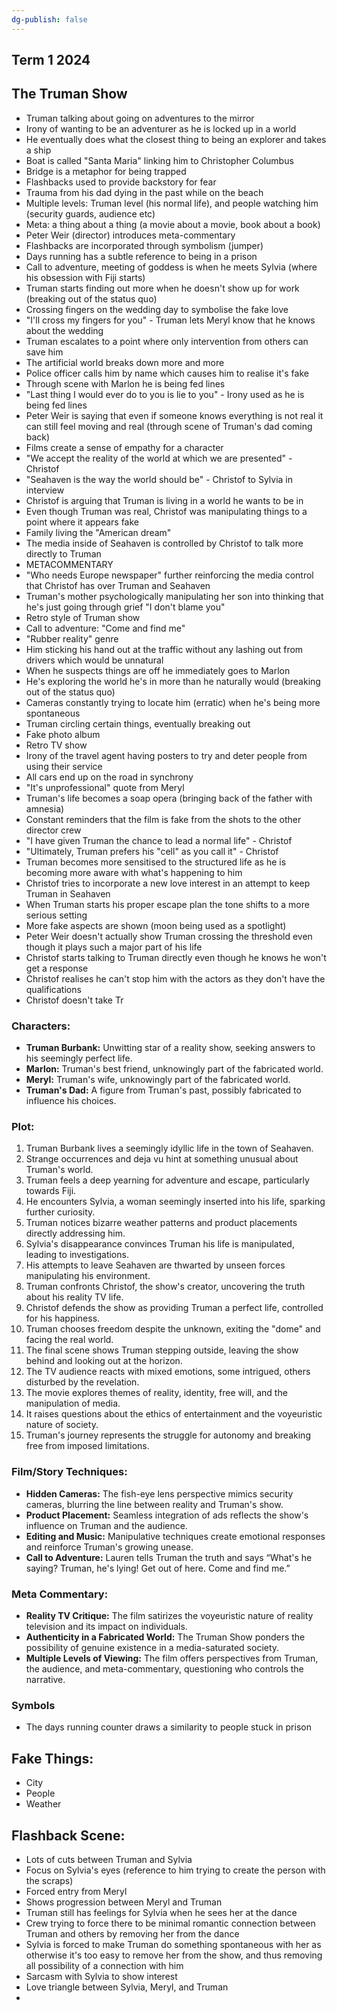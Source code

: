 ```yaml
---
dg-publish: false
---
```

## **Term 1 2024**

## The Truman Show
- Truman talking about going on adventures to the mirror
- Irony of wanting to be an adventurer as he is locked up in a world
- He eventually does what the closest thing to being an explorer and takes a ship
- Boat is called "Santa Maria" linking him to Christopher Columbus   
- Bridge is a metaphor for being trapped
- Flashbacks used to provide backstory for fear
- Trauma from his dad dying in the past while on the beach
- Multiple levels: Truman level (his normal life), and people watching him (security guards, audience etc)
- Meta: a thing about a thing (a movie about a movie, book about a book)
- Peter Weir (director) introduces meta-commentary
- Flashbacks are incorporated through symbolism (jumper)
- Days running has a subtle reference to being in a prison
- Call to adventure, meeting of goddess is when he meets Sylvia (where his obsession with Fiji starts)
- Truman starts finding out more when he doesn't show up for work (breaking out of the status quo)
- Crossing fingers on the wedding day to symbolise the fake love
- "I'll cross my fingers for you" - Truman lets Meryl know that he knows about the wedding
- Truman escalates to a point where only intervention from others can save him
- The artificial world breaks down more and more
- Police officer calls him by name which causes him to realise it's fake
- Through scene with Marlon he is being fed lines
- "Last thing I would ever do to you is lie to you" - Irony used as he is being fed lines
- Peter Weir is saying that even if someone knows everything is not real it can still feel moving and real (through scene of Truman's dad coming back)
- Films create a sense of empathy for a character
- "We accept the reality of the world at which we are presented" - Christof
- "Seahaven is the way the world should be" - Christof to Sylvia in interview
- Christof is arguing that Truman is living in a world he wants to be in
- Even though Truman was real, Christof was manipulating things to a point where it appears fake
- Family living the "American dream"
- The media inside of Seahaven is controlled by Christof to talk more directly to Truman
- METACOMMENTARY
- "Who needs Europe newspaper" further reinforcing the media control that Christof has over Truman and Seahaven
- Truman's mother psychologically manipulating her son into thinking that he's just going through grief "I don't blame you"
- Retro style of Truman show
- Call to adventure: "Come and find me"
- "Rubber reality" genre
- Him sticking his hand out at the traffic without any lashing out from drivers which would be unnatural
- When he suspects things are off he immediately goes to Marlon
- He's exploring the world he's in more than he naturally would (breaking out of the status quo)
- Cameras constantly trying to locate him (erratic) when he's being more spontaneous
- Truman circling certain things, eventually breaking out
- Fake photo album
- Retro TV show
- Irony of the travel agent having posters to try and deter people from using their service
- All cars end up on the road in synchrony
- "It's unprofessional" quote from Meryl 
- Truman's life becomes a soap opera (bringing back of the father with amnesia)
- Constant reminders that the film is fake from the shots to the other director crew
- "I have given Truman the chance to lead a normal life" - Christof
- "Ultimately, Truman prefers his "cell" as you call it" - Christof
- Truman becomes more sensitised to the structured life as he is becoming more aware with what's happening to him
- Christof tries to incorporate a new love interest in an attempt to keep Truman in Seahaven
- When Truman starts his proper escape plan the tone shifts to a more serious setting
- More fake aspects are shown (moon being used as a spotlight)
- Peter Weir doesn't actually show Truman crossing the threshold even though it plays such a major part of his life
- Christof starts talking to Truman directly even though he knows he won't get a response
- Christof realises he can't stop him with the actors as they don't have the qualifications
- Christof doesn't take Tr

### **Characters:**

- **Truman Burbank:** Unwitting star of a reality show, seeking answers to his seemingly perfect life.
- **Marlon:** Truman's best friend, unknowingly part of the fabricated world.
- **Meryl:** Truman's wife, unknowingly part of the fabricated world.
- **Truman's Dad:** A figure from Truman's past, possibly fabricated to influence his choices.

### **Plot:**

1. Truman Burbank lives a seemingly idyllic life in the town of Seahaven.
2. Strange occurrences and deja vu hint at something unusual about Truman's world.
3. Truman feels a deep yearning for adventure and escape, particularly towards Fiji.
4. He encounters Sylvia, a woman seemingly inserted into his life, sparking further curiosity.
5. Truman notices bizarre weather patterns and product placements directly addressing him.
6. Sylvia's disappearance convinces Truman his life is manipulated, leading to investigations.
7. His attempts to leave Seahaven are thwarted by unseen forces manipulating his environment.
8. Truman confronts Christof, the show's creator, uncovering the truth about his reality TV life.
9. Christof defends the show as providing Truman a perfect life, controlled for his happiness.
10. Truman chooses freedom despite the unknown, exiting the "dome" and facing the real world.
11. The final scene shows Truman stepping outside, leaving the show behind and looking out at the horizon.
12. The TV audience reacts with mixed emotions, some intrigued, others disturbed by the revelation.
13. The movie explores themes of reality, identity, free will, and the manipulation of media.
14. It raises questions about the ethics of entertainment and the voyeuristic nature of society.
15. Truman's journey represents the struggle for autonomy and breaking free from imposed limitations.

### **Film/Story Techniques:**

- **Hidden Cameras:** The fish-eye lens perspective mimics security cameras, blurring the line between reality and Truman's show.
- **Product Placement:** Seamless integration of ads reflects the show's influence on Truman and the audience.
- **Editing and Music:** Manipulative techniques create emotional responses and reinforce Truman's growing unease.
- **Call to Adventure:** Lauren tells Truman the truth and says “What's he saying? Truman, he's lying! Get out of here. Come and find me.”

### **Meta Commentary:**

- **Reality TV Critique:** The film satirizes the voyeuristic nature of reality television and its impact on individuals.
- **Authenticity in a Fabricated World:** The Truman Show ponders the possibility of genuine existence in a media-saturated society.
- **Multiple Levels of Viewing:** The film offers perspectives from Truman, the audience, and meta-commentary, questioning who controls the narrative.

### Symbols

- The days running counter draws a similarity to people stuck in prison

## Fake Things:
- City
- People
- Weather

## Flashback Scene:
- Lots of cuts between Truman and Sylvia
- Focus on Sylvia's eyes (reference to him trying to create the person with the scraps)
- Forced entry from Meryl
- Shows progression between Meryl and Truman
- Truman still has feelings for Sylvia when he sees her at the dance
- Crew trying to force there to be minimal romantic connection between Truman and others by removing her from the dance
- Sylvia is forced to make Truman do something spontaneous with her as otherwise it's too easy to remove her from the show, and thus removing all possibility of a connection with him
- Sarcasm with Sylvia to show interest
- Love triangle between Sylvia, Meryl, and Truman
- 
